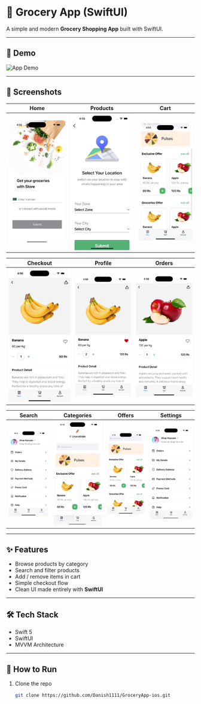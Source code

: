 # 🛒 Grocery App (SwiftUI)

A simple and modern **Grocery Shopping App** built with SwiftUI.

---

## 🎥 Demo
![App Demo](./Screenshots/GroceryApp.gif)

---

## 📸 Screenshots

| Home | Products | Cart |
|------|----------|------|
| ![Home](./Screenshots/screen.png) | ![Products](./Screenshots/screen2.png) | ![Cart](./Screenshots/screen3.png) |

| Checkout | Profile | Orders |
|----------|----------|--------|
| ![Checkout](./Screenshots/screen4.png) | ![Profile](./Screenshots/screen5.png) | ![Orders](./Screenshots/screen6.png) |

| Search | Categories | Offers | Settings |
|--------|------------|--------|----------|
| ![Search](./Screenshots/screen7.png) | ![Categories](./Screenshots/screen8.png) | ![Offers](./Screenshots/screen9.png) | ![Settings](./Screenshots/screen10.png) |

---

## ✨ Features
- Browse products by category
- Search and filter products
- Add / remove items in cart
- Simple checkout flow
- Clean UI made entirely with **SwiftUI**

---

## 🛠 Tech Stack
- Swift 5
- SwiftUI
- MVVM Architecture

---

## 🚀 How to Run
1. Clone the repo  
   ```bash
   git clone https://github.com/Danish1111/GroceryApp-ios.git

